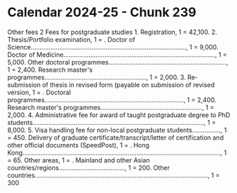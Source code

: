 # Calendar 2024-25 - Chunk 239

<!-- Chunk tokens: 985, Enriched tokens: 988 -->

Other fees 2
Fees for postgraduate studies 1. Registration, 1 = 42,100. 2. Thesis/Portfolio examination, 1 = . Doctor of Science......................................................................................., 1 = 9,000. Doctor of Medicine....................................................................................., 1 = 5,000. Other doctoral programmes.................................................................., 1 = 2,400. Research master's programmes........................................................., 1 = 2,000. 3. Re-submission of thesis in revised form (payable on submission of revised version, 1 = . Doctoral programmes.............................................................................., 1 = 2,400. Research master's programmes........................................................., 1 = 2,000. 4. Administrative fee for award of taught postgraduate degree to PhD students................................................................................................, 1 = 8,000. 5. Visa handling fee for non-local postgraduate students................, 1 = 450. Delivery of graduate certificate/transcript/letter of certification and other official documents (SpeedPost), 1 = . Hong Kong..............................................................................................................., 1 = 65. Other areas, 1 = . Mainland and other Asian countries/regions....................................., 1 = 200. Other countries................................................................................................., 1 = 300